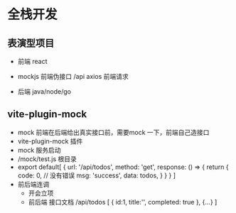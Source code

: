 # 全栈开发
## 表演型项目
- 前端 react
- mockjs  前端伪接口
  /api axios 前端请求

- 后端 java/node/go

## vite-plugin-mock
  - mock
  前端在后端给出真实接口前，需要mock 一下，前端自己造接口
  - vite-plugin-mock 插件
  - mock 服务启动
  - /mock/test.js 根目录
  - export default[
      {
        url: '/api/todos',
        method: 'get',
        response: () => {
          return {
            code: 0, // 没有错误
            msg: 'success',
            data: todos,
          }
        }
      }
    ]
- 前后端连调
  - 开会立项
  - 前后端 接口文档
  /api/todos
  [
    {
      id:1,
      title:'',
      completed: true
    },
    {...}
  ]